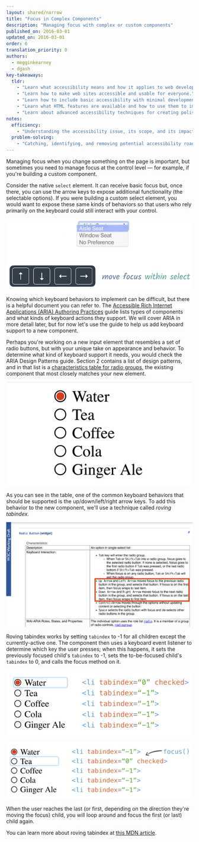 ```yaml
---
layout: shared/narrow
title: "Focus in Complex Components"
description: "Managing focus with complex or custom components"
published_on: 2016-03-01
updated_on: 2016-03-01
order: 6
translation_priority: 0
authors:
  - megginkearney
  - dgash
key-takeaways:
  tldr: 
    - "Learn what accessibility means and how it applies to web development."
    - "Learn how to make web sites accessible and usable for everyone."
    - "Learn how to include basic accessibility with minimal development impace."
    - "Learn what HTML features are available and how to use them to improve accessibility."
    - "Learn about advanced accessibility techniques for creating polished accessibility experiences."
notes:
  efficiency:
    - "Understanding the accessibility issue, its scope, and its impact can make you a better web developer."
  problem-solving:
    - "Catching, identifying, and removing potential accessibility roadblocks before they happen can improve your development process and reduce maintenance requirements."
---
```


Managing focus when you change something on the page is important, but sometimes you need to manage focus at the control level &mdash; for example, if you're building a custom component.

Consider the native `select` element. It can receive basic focus but, once there, you can use the arrow keys to expose additional functionality (the selectable options). If you were building a custom select element, you would want to expose these same kinds of behaviors so that users who rely primarily on the keyboard could still interact with your control.

![move-focus-in-select](imgs/move-focus-in-select.png)

Knowing which keyboard behaviors to implement can be difficult, but there is a helpful document you can refer to. The <a href="https://www.w3.org/TR/wai-aria-practices/" target="_blank">Accessible Rich Internet Applications (ARIA) Authoring Practices</a> guide lists types of components and what kinds of keyboard actions they support. We will cover ARIA in more detail later, but for now let's use the guide to help us add keyboard support to a new component.

Perhaps you're working on a new input element that resembles a set of radio buttons, but with your unique take on appearance and behavior. To determine what kind of keyboard support it needs, you would check the ARIA Design Patterns guide. Section 2 contains a list of design patterns, and in that list is a <a href="https://www.w3.org/TR/wai-aria-practices/#radiobutton" target="_blank">characteristics table for radio groups</a>, the existing component that most closely matches your new element.

![water-tea-coffee](imgs/water-tea-coffee.png)

As you can see in the table, one of the common keyboard behaviors that should be supported is the up/down/left/right arrow keys. To add this behavior to the new component, we'll use a technique called *roving tabindex*.

![radio-button](imgs/radio-button.png)

Roving tabindex works by setting `tabindex` to -1 for all children except the currently-active one. The component then uses a keyboard event listener to determine which key the user presses; when this happens, it sets the previously focused child's `tabindex` to -1, sets the to-be-focused child's `tabindex` to 0, and calls the focus method on it. 

![water-tea-coffee-code](imgs/water-tea-coffee-code.png)

![water-tea-coffee-code2](imgs/water-tea-coffee-code2.png)

When the user reaches the last (or first, depending on the direction they're moving the focus) child, you will loop around and focus the first (or last) child again.

You can learn more about roving tabindex at <a href="https://developer.mozilla.org/en-US/docs/Web/Accessibility/Keyboard-navigable_JavaScript_widgets#Technique_1_Roving_tabindex" target="_blank">this MDN article</a>.

